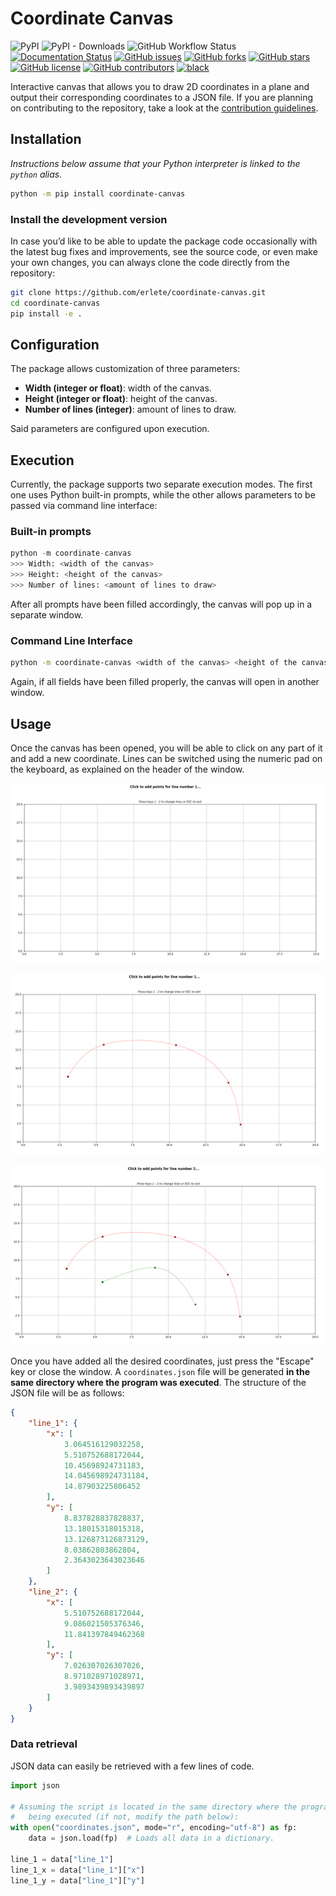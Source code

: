 # Coordinate Canvas

![PyPI](https://img.shields.io/pypi/v/coordinate-canvas)
![PyPI - Downloads](https://img.shields.io/pypi/dm/coordinate-canvas)
![GitHub Workflow Status](https://img.shields.io/github/actions/workflow/status/erlete/coordinate-canvas/ci.yaml)
[![Documentation Status](https://readthedocs.org/projects/coordinate-canvas/badge/?version=latest)](https://coordinate-canvas.readthedocs.io/en/latest/?badge=latest)
[![GitHub issues](https://img.shields.io/github/issues/erlete/coordinate-canvas)](https://github.com/erlete/coordinate-canvas/issues)
[![GitHub forks](https://img.shields.io/github/forks/erlete/coordinate-canvas)](https://github.com/erlete/coordinate-canvas/network)
[![GitHub stars](https://img.shields.io/github/stars/erlete/coordinate-canvas)](https://github.com/erlete/coordinate-canvas/stargazers)
[![GitHub license](https://img.shields.io/github/license/erlete/coordinate-canvas)](https://github.com/erlete/coordinate-canvas/blob/main/LICENSE)
[![GitHub contributors](https://img.shields.io/github/contributors/erlete/coordinate-canvas?color=green)](https://github.com/erlete/coordinate-canvas/graphs/contributors)
[![black](https://img.shields.io/badge/code%20style-black-000000.svg)](https://github.com/psf/black)

Interactive canvas that allows you to draw 2D coordinates in a plane and output their corresponding coordinates to a JSON file. If you are planning on contributing to the repository, take a look at the [contribution guidelines](./CONTRIBUTING.md).

## Installation

_Instructions below assume that your Python interpreter is linked to the `python` alias._

```bash
python -m pip install coordinate-canvas
```

### Install the development version

In case you’d like to be able to update the package code occasionally with the latest bug fixes and improvements, see the source code, or even make your own changes, you can always clone the code directly from the repository:

```bash
git clone https://github.com/erlete/coordinate-canvas.git
cd coordinate-canvas
pip install -e .
```


## Configuration

The package allows customization of three parameters:

- **Width (integer or float)**: width of the canvas.
- **Height (integer or float)**: height of the canvas.
- **Number of lines (integer)**: amount of lines to draw.

Said parameters are configured upon execution.

## Execution

Currently, the package supports two separate execution modes. The first one uses Python built-in prompts, while the other allows parameters to be passed via command line interface:

### Built-in prompts

```python
python -m coordinate-canvas
>>> Width: <width of the canvas>
>>> Height: <height of the canvas>
>>> Number of lines: <amount of lines to draw>
```

After all prompts have been filled accordingly, the canvas will pop up in a separate window.

### Command Line Interface

```bash
python -m coordinate-canvas <width of the canvas> <height of the canvas> <amount of lines to draw>
```

Again, if all fields have been filled properly, the canvas will open in another window.

## Usage

Once the canvas has been opened, you will be able to click on any part of it and add a new coordinate. Lines can be switched using the numeric pad on the keyboard, as explained on the header of the window.

![Initial screen](./.media/initial_screen.png)

![Line 1](./.media/line_1.png)

![Line 2](./.media/line_2.png)

Once you have added all the desired coordinates, just press the "Escape" key or close the window. A `coordinates.json` file will be generated **in the same directory where the program was executed**. The structure of the JSON file will be as follows:

```json
{
    "line_1": {
        "x": [
            3.064516129032258,
            5.510752688172044,
            10.45698924731183,
            14.045698924731184,
            14.87903225806452
        ],
        "y": [
            8.837828837828837,
            13.18015318015318,
            13.126873126873129,
            8.03862803862804,
            2.3643023643023646
        ]
    },
    "line_2": {
        "x": [
            5.510752688172044,
            9.086021505376346,
            11.841397849462368
        ],
        "y": [
            7.026307026307026,
            8.971028971028971,
            3.9893439893439897
        ]
    }
}
```

### Data retrieval

JSON data can easily be retrieved with a few lines of code.

```python
import json

# Assuming the script is located in the same directory where the program is
#   being executed (if not, modify the path below):
with open("coordinates.json", mode="r", encoding="utf-8") as fp:
    data = json.load(fp)  # Loads all data in a dictionary.

line_1 = data["line_1"]
line_1_x = data["line_1"]["x"]
line_1_y = data["line_1"]["y"]
```
